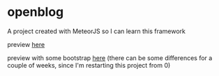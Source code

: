 # openblog

A project created with MeteorJS so I can learn this framework

preview <a href="//openblog.meteor.com">here</a>

preview with some bootstrap <a href="//blogatao.meteor.com">here</a>
(there can be some differences for a couple of weeks, since I'm restarting this project from 0)
